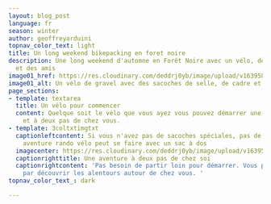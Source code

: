 ```yaml
---
layout: blog_post
language: fr
season: winter
author: geoffreyarduini
topnav_color_text: light
title: Un long weekend bikepacking en foret noire
description: Une long weekend d'automne en Forêt Noire avec un vélo, des sacoches
  et des amis
image01_href: https://res.cloudinary.com/deddrj0yb/image/upload/v1639587410/website/summer/marek-piwnicki-k5PFRWTxO8w-unsplash_kbbvam.jpg
image01_alt: Un vélo de gravel avec des sacoches de selle, de cadre et de cintre
page_sections:
- template: textarea
  title: Un vélo pour commencer
  content: Quelque soit le vélo que vous ayez vous pouvez démarrer une aventure incroyable
    et à deux pas de chez vous.
- template: 3coltxtimgtxt
  captionleftcontent: Si vous n'avez pas de sacoches spéciales, pas de problème, une
    aventure rando vélo peut se faire avec un sac à dos
  imagecenter: https://res.cloudinary.com/deddrj0yb/image/upload/v1639587412/website/summer/marek-piwnicki-OCHliW4m-2c-unsplash_qmgfkv.jpg
  captionrighttitle: Une aventure à deux pas de chez soi
  captionrightcontent: 'Pas besoin de partir loin pour démarrer. Vous pouvez commencer
    par découvrir les alentours autour de chez vous. '
topnav_color_text_: dark

---
```

